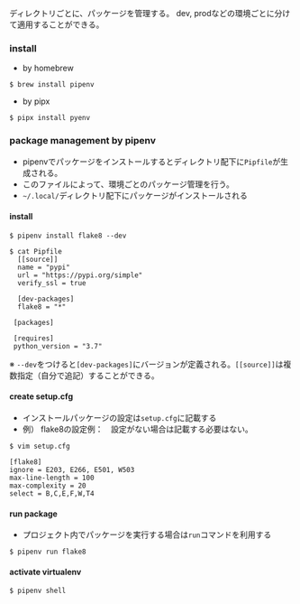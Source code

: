 ディレクトリごとに、パッケージを管理する。 
dev, prodなどの環境ごとに分けて適用することができる。 

### install 

- by homebrew 
```
$ brew install pipenv
```
 
- by pipx 
```
$ pipx install pyenv
```

### package management by pipenv
  
- pipenvでパッケージをインストールするとディレクトリ配下に`Pipfile`が生成される。　
- このファイルによって、環境ごとのパッケージ管理を行う。
- `~/.local/`ディレクトリ配下にパッケージがインストールされる
 
#### install  

```
$ pipenv install flake8 --dev

$ cat Pipfile
  [[source]]
  name = "pypi"
  url = "https://pypi.org/simple"
  verify_ssl = true
  
  [dev-packages]
  flake8 = "*"
  
 [packages]
 
 [requires]
 python_version = "3.7"
```  
※ `--dev`をつけると`[dev-packages]`にバージョンが定義される。`[[source]]`は複数指定（自分で追記）することができる。

#### create setup.cfg

- インストールパッケージの設定は`setup.cfg`に記載する
- 例） flake8の設定例：　設定がない場合は記載する必要はない。

```
$ vim setup.cfg

[flake8]
ignore = E203, E266, E501, W503
max-line-length = 100
max-complexity = 20
select = B,C,E,F,W,T4
```

#### run package

- プロジェクト内でパッケージを実行する場合は`run`コマンドを利用する

```
$ pipenv run flake8
```

#### activate virtualenv

```
$ pipenv shell
```

